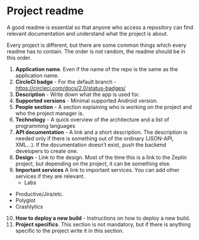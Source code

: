 # Project readme

A good readme is essential so that anyone who access a repository can find relevant documentation and understand what the project is about.

Every project is different, but there are some common things which every readme has to contain. The order is not random, the readme should be in this order. 

1. **Application name**. Even if the name of the repo is the same as the application name. 
2. **CircleCI badge** - For the default branch - https://circleci.com/docs/2.0/status-badges/
3. **Description** - Write down what the app is used for. 
4. **Supported versions** - Minimal supported Android version.
5. **People section** - A section explaining who is working on the project and who the project manager is.
6. **Technology** - A quick overview of the architecture and a list of programming languages
7. **API documentation** - A link and a short description. The description is needed only if there is something out of the ordinary (JSON-API, XML…). If the documentation doesn’t exist, push the backend developers to create one. 
8. **Design** - Link to the design. Most of the time this is a link to the Zeplin project, but depending on the project, it can be something else.
9. **Important services**
A link to important services. You can add other services if they are relevant.
	* Labs
  * Productive/Jira/etc.
  * Polyglot
  * Crashlytics  
10. **How to deploy a new build** - Instructions on how to deploy a new build.
11. **Project specifics**. This section is not mandatory, but if there is anything specific to the project write it in this section.